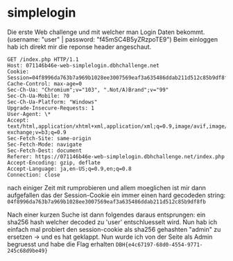 # simplelogin

Die erste Web challenge und mit welcher man Login Daten bekommt. (username: "user" | password: "f45mSC4B5yZRzpoTE9")
Beim einloggen hab ich direkt mir die reponse header angeschaut.

```http
GET /index.php HTTP/1.1
Host: 071146b46e-web-simplelogin.dbhchallenge.net
Cookie: Session=04f8996da763b7a969b1028ee3007569eaf3a635486ddab211d512c85b9df8fb
Cache-Control: max-age=0
Sec-Ch-Ua: "Chromium";v="103", ".Not/A)Brand";v="99"
Sec-Ch-Ua-Mobile: ?0
Sec-Ch-Ua-Platform: "Windows"
Upgrade-Insecure-Requests: 1
User-Agent: \*
Accept: text/html,application/xhtml+xml,application/xml;q=0.9,image/avif,image/webp,image/apng,*/*;q=0.8,application/signed-exchange;v=b3;q=0.9
Sec-Fetch-Site: same-origin
Sec-Fetch-Mode: navigate
Sec-Fetch-Dest: document
Referer: https://071146b46e-web-simplelogin.dbhchallenge.net/index.php
Accept-Encoding: gzip, deflate
Accept-Language: ja,en-US;q=0.9,en;q=0.8
Connection: close
```

nach einiger Zeit mit rumprobieren und allem moeglichen ist mir dann aufgefallen das der Session-Cookie ein immer einen hard gecodeden string: `04f8996da763b7a969b1028ee3007569eaf3a635486ddab211d512c85b9df8fb`

Nach einer kurzen Suche ist dann folgendes daraus entsprungen: ein sha256 hash welcher decoded zu 'user' entschluesselt wird.
Nun hab ich einfach mal probiert den session-cookie als sha256 gehashten "admin" zu ersetzen -> und es hat geklappt.
Nun wurde ich von der Seite als Admin begruesst und habe die Flag erhalten `DBH{e4c67197-68d0-4554-9771-245c68d9be49}`

